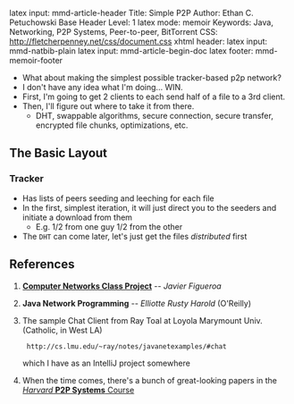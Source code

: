 latex input:		mmd-article-header
Title:				Simple P2P
Author:			Ethan C. Petuchowski
Base Header Level:		1
latex mode:		memoir
Keywords:			Java, Networking, P2P Systems, Peer-to-peer, BitTorrent
CSS:				http://fletcherpenney.net/css/document.css
xhtml header:		<script type="text/javascript" src="http://cdn.mathjax.org/mathjax/latest/MathJax.js?config=TeX-AMS-MML_HTMLorMML"></script>
latex input:		mmd-natbib-plain
latex input:		mmd-article-begin-doc
latex footer:		mmd-memoir-footer

* What about making the simplest possible tracker-based p2p network?
* I don't have any idea what I'm doing... WIN.
* First, I'm going to get 2 clients to each send half of a file to a 3rd client.
* Then, I'll figure out where to take it from there.
    * DHT, swappable algorithms, secure connection, secure transfer,
      encrypted file chunks, optimizations, etc.

## The Basic Layout

### Tracker

* Has lists of peers seeding and leeching for each file
* In the first, simplest iteration, it will just direct you to the seeders and
  initiate a download from them
    * E.g. 1/2 from one guy 1/2 from the other
* The `DHT` can come later, let's just get the files *distributed* first

## References

1. **[Computer Networks Class Project](https://github.com/ethanp/p2p-downloader)**
   -- *Javier Figueroa*
2. **Java Network Programming** -- *Elliotte Rusty Harold* (O'Reilly)
3. The sample Chat Client from Ray Toal at Loyola Marymount Univ. (Catholic, in West LA)

        http://cs.lmu.edu/~ray/notes/javanetexamples/#chat
    which I have as an IntelliJ project somewhere
4. When the time comes, there's a bunch of great-looking papers in the
   [*Harvard* **P2P Systems** Course](http://www.eecs.harvard.edu/~mema/courses/cs264/cs264.html)
